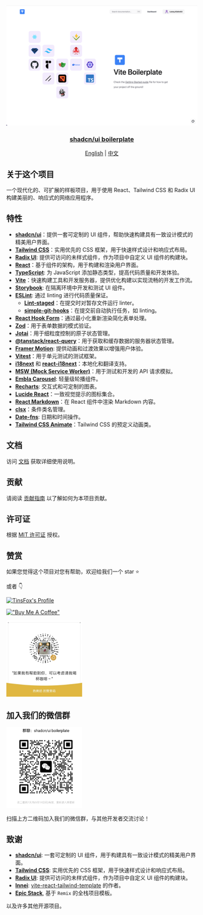 <p align="center">

<a href="https://github.com/TinsFox/shadcnui-boilerplate">
  <img src="docs/public/index.png" alt="Cover image" width="700px">
  <h3 align="center">shadcn/ui boilerplate</h3>
</a>


<p align="center">
  <a href="README.md">English</a> | <a href="README-zh_CN.md">中文</a>
</p>
</p>


## 关于这个项目

一个现代化的、可扩展的样板项目，用于使用 React、Tailwind CSS 和 Radix UI 构建美丽的、响应式的网络应用程序。

## 特性

- [**shadcn/ui**](https://github.com/shadcn-ui/ui)：提供一套可定制的 UI 组件，帮助快速构建具有一致设计模式的精美用户界面。
- [**Tailwind CSS**](https://tailwindcss.com)：实用优先的 CSS 框架，用于快速样式设计和响应式布局。
- [**Radix UI**](https://www.radix-ui.com/): 提供可访问的未样式组件，作为项目中自定义 UI 组件的构建块。
- [**React**](https://reactjs.org)：基于组件的架构，用于构建和渲染用户界面。
- [**TypeScript**](https://www.typescriptlang.org/): 为 JavaScript 添加静态类型，提高代码质量和开发体验。
- [**Vite**](https://vitejs.dev)：快速构建工具和开发服务器，提供优化构建以实现流畅的开发工作流。
- [**Storybook**](https://storybook.js.org/): 在隔离环境中开发和测试 UI 组件。
- [**ESLint**](https://eslint.org/): 通过 linting 进行代码质量保证。
  - [**Lint-staged**](https://github.com/okonet/lint-staged)：在提交时对暂存文件运行 linter。
  - [**simple-git-hooks**](https://github.com/toplenboren/simple-git-hooks)：在提交前自动执行任务，如 linting。
- [**React Hook Form**](https://react-hook-form.com)：通过最小化重新渲染简化表单处理。
- [**Zod**](https://github.com/colinhacks/zod)：用于表单数据的模式验证。
- [**Jotai**](https://github.com/pmndrs/jotai)：用于细粒度控制的原子状态管理。
- [**@tanstack/react-query**](https://tanstack.com/query/latest)：用于获取和缓存数据的服务器状态管理。
- [**Framer Motion**](https://www.framer.com/motion/): 提供动画和过渡效果以增强用户体验。
- [**Vitest**](https://vitest.dev)：用于单元测试的测试框架。
- [**i18next**](https://www.i18next.com) 和 [**react-i18next**](https://react.i18next.com)：本地化和翻译支持。
- [**MSW (Mock Service Worker)**](https://mswjs.io)：用于测试和开发的 API 请求模拟。
- [**Embla Carousel**](https://www.embla-carousel.com/): 轻量级轮播组件。
- [**Recharts**](https://recharts.org/): 交互式和可定制的图表。
- [**Lucide React**](https://lucide.dev/docs/lucide-react)：一致视觉提示的图标集合。
- [**React Markdown**](https://github.com/remarkjs/react-markdown)：在 React 组件中渲染 Markdown 内容。
- [**clsx**](https://github.com/lukeed/clsx)：条件类名管理。
- [**Date-fns**](https://date-fns.org/): 日期和时间操作。
- [**Tailwind CSS Animate**](https://github.com/tailwindlabs/tailwindcss-animate)：Tailwind CSS 的预定义动画类。

## 文档

访问 [文档](https://shadcnui-boilerplate.pages.dev) 获取详细使用说明。

## 贡献

请阅读 [贡献指南](/CONTRIBUTING.md) 以了解如何为本项目贡献。

## 许可证

根据 [MIT 许可证](./LICENSE) 授权。

## 赞赏

如果您觉得这个项目对您有帮助，欢迎给我们一个 star ⭐️

或者 👇

[![TinsFox's Profile](https://afdian-connect-nine.vercel.app/profile.svg)](https://afdian.com/a/tinsfox)

[!["Buy Me A Coffee"](https://www.buymeacoffee.com/assets/img/custom_images/orange_img.png)](https://www.buymeacoffee.com/TinsFox)

<img src="docs/public//wechat-appreciation-code.jpeg" alt="微信赞赏码" width="200px">

## 加入我们的微信群

<p>
  <img src="docs/public//wechat-group.png" alt="微信群二维码" width="200px">
</p>

扫描上方二维码加入我们的微信群，与其他开发者交流讨论！

## 致谢

- [**shadcn/ui**](https://github.com/shadcn-ui/ui): 一套可定制的 UI 组件，用于构建具有一致设计模式的精美用户界面。
- [**Tailwind CSS**](https://tailwindcss.com): 实用优先的 CSS 框架，用于快速样式设计和响应式布局。
- [**Radix UI**](https://www.radix-ui.com/): 提供可访问的未样式组件，作为项目中自定义 UI 组件的构建块。
- [**Innei**](https://github.com/innei): [vite-react-tailwind-template](https://github.com/innei-template/vite-react-tailwind-template) 的作者。
- [**Epic Stack**](https://github.com/epicweb-dev/epic-stack), 基于 `Remix` 的全栈项目模板。

以及许多其他开源项目。

